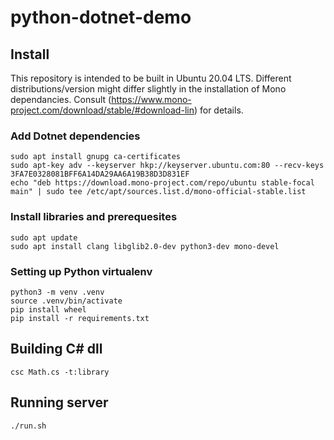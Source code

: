 # python-dotnet-demo

## Install

This repository is intended to be built in Ubuntu 20.04 LTS. Different distributions/version might
differ slightly in the installation of Mono dependancies. Consult 
(https://www.mono-project.com/download/stable/#download-lin) for details.

### Add Dotnet dependencies

```
sudo apt install gnupg ca-certificates
sudo apt-key adv --keyserver hkp://keyserver.ubuntu.com:80 --recv-keys 3FA7E0328081BFF6A14DA29AA6A19B38D3D831EF
echo "deb https://download.mono-project.com/repo/ubuntu stable-focal main" | sudo tee /etc/apt/sources.list.d/mono-official-stable.list
```

### Install libraries and prerequesites

```
sudo apt update
sudo apt install clang libglib2.0-dev python3-dev mono-devel
```

### Setting up Python virtualenv

```
python3 -m venv .venv
source .venv/bin/activate
pip install wheel
pip install -r requirements.txt
```

## Building C# dll

```
csc Math.cs -t:library
```

## Running server

```
./run.sh
```
